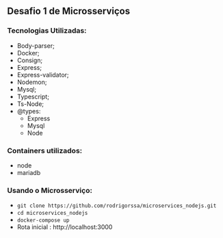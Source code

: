 ## Desafio 1 de Microsserviços
### Tecnologias Utilizadas: 

* Body-parser;
* Docker;
* Consign;
* Express;
* Express-validator;
* Nodemon;
* Mysql;
* Typescript;
* Ts-Node;
* @types:
    * Express
    * Mysql
    * Node

### Containers utilizados:

* node
* mariadb


### Usando o Microsserviço:

* `git clone https://github.com/rodrigorssa/microservices_nodejs.git`
* `cd microservices_nodejs`
* `docker-compose up`
* Rota inicial : http://localhost:3000
